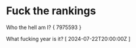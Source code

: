 # Fuck the rankings

Who the hell am I?
{ 7975593 }

What fucking year is it?
[ 2024-07-22T20:00:00Z ]

